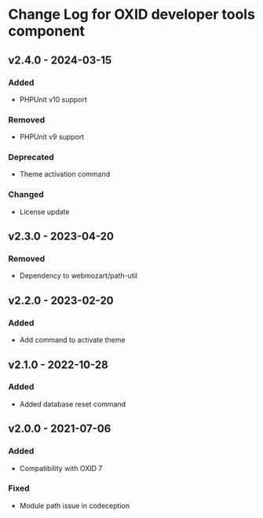 # Change Log for OXID developer tools component

## v2.4.0 - 2024-03-15

### Added
- PHPUnit v10 support

### Removed
- PHPUnit v9 support

### Deprecated
- Theme activation command

### Changed
- License update

## v2.3.0 - 2023-04-20

### Removed
- Dependency to webmozart/path-util

## v2.2.0 - 2023-02-20

### Added
- Add command to activate theme

## v2.1.0 - 2022-10-28

### Added
- Added database reset command

## v2.0.0 - 2021-07-06

### Added
- Compatibility with OXID 7

### Fixed
- Module path issue in codeception
